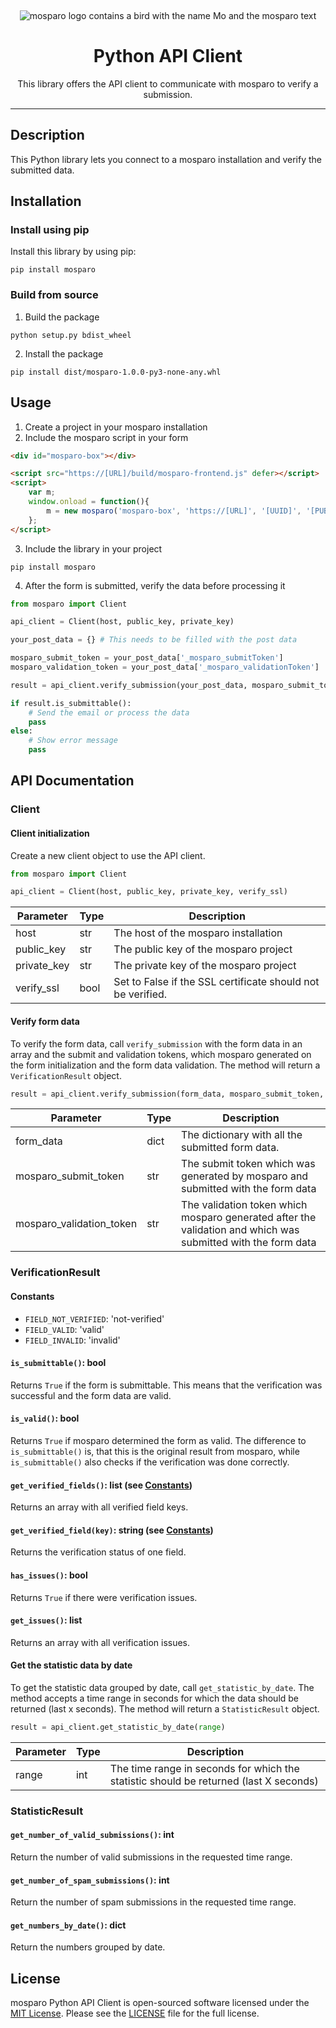 &nbsp;
<p align="center">
    <img src="https://github.com/mosparo/mosparo/blob/master/assets/images/mosparo-logo.svg?raw=true" alt="mosparo logo contains a bird with the name Mo and the mosparo text"/>
</p>

<h1 align="center">
    Python API Client
</h1>
<p align="center">
    This library offers the API client to communicate with mosparo to verify a submission.
</p>

-----

## Description
This Python library lets you connect to a mosparo installation and verify the submitted data.

## Installation

### Install using pip

Install this library by using pip:

```text
pip install mosparo
```

### Build from source

1. Build the package
```commandline
python setup.py bdist_wheel 
```
2. Install the package
```commandline
pip install dist/mosparo-1.0.0-py3-none-any.whl
```

## Usage
1. Create a project in your mosparo installation
2. Include the mosparo script in your form
```html
<div id="mosparo-box"></div>

<script src="https://[URL]/build/mosparo-frontend.js" defer></script>
<script>
    var m;
    window.onload = function(){
        m = new mosparo('mosparo-box', 'https://[URL]', '[UUID]', '[PUBLIC_KEY]', {loadCssResource: true});
    };
</script>
```
3. Include the library in your project
```text
pip install mosparo
```
4. After the form is submitted, verify the data before processing it
```python
from mosparo import Client

api_client = Client(host, public_key, private_key)

your_post_data = {} # This needs to be filled with the post data

mosparo_submit_token = your_post_data['_mosparo_submitToken']
mosparo_validation_token = your_post_data['_mosparo_validationToken']

result = api_client.verify_submission(your_post_data, mosparo_submit_token, mosparo_validation_token)

if result.is_submittable():
    # Send the email or process the data
    pass
else:
    # Show error message
    pass
```

## API Documentation

### Client

#### Client initialization

Create a new client object to use the API client.

```python
from mosparo import Client

api_client = Client(host, public_key, private_key, verify_ssl)
```

| Parameter   | Type | Description                                                 |
|-------------|------|-------------------------------------------------------------|
| host        | str  | The host of the mosparo installation                        |
| public_key  | str  | The public key of the mosparo project                       |
| private_key | str  | The private key of the mosparo project                      |
| verify_ssl  | bool | Set to False if the SSL certificate should not be verified. |

#### Verify form data

To verify the form data, call `verify_submission` with the form data in an array and the submit and validation tokens, which mosparo generated on the form initialization and the form data validation. The method will return a `VerificationResult` object.

```python
result = api_client.verify_submission(form_data, mosparo_submit_token, mosparo_validation_token)
```

| Parameter                | Type  | Description                                                                                                  |
|--------------------------|-------|--------------------------------------------------------------------------------------------------------------|
| form_data                | dict  | The dictionary with all the submitted form data.                                                             |
| mosparo_submit_token     | str   | The submit token which was generated by mosparo and submitted with the form data                             |
| mosparo_validation_token | str   | The validation token which mosparo generated after the validation and which was submitted with the form data |

### VerificationResult

#### Constants

- `FIELD_NOT_VERIFIED`: 'not-verified'
- `FIELD_VALID`: 'valid'
- `FIELD_INVALID`: 'invalid'

#### `is_submittable()`: bool

Returns `True` if the form is submittable. This means that the verification was successful and the 
form data are valid.

#### `is_valid()`: bool

Returns `True` if mosparo determined the form as valid. The difference to `is_submittable()` is, that this
is the original result from mosparo, while `is_submittable()` also checks if the verification was done correctly.

#### `get_verified_fields()`: list (see [Constants](#constants))

Returns an array with all verified field keys.

#### `get_verified_field(key)`: string (see [Constants](#constants))

Returns the verification status of one field.

#### `has_issues()`: bool

Returns `True` if there were verification issues.

#### `get_issues()`: list

Returns an array with all verification issues.

#### Get the statistic data by date

To get the statistic data grouped by date, call `get_statistic_by_date`. The method accepts a time range in seconds for which the data should be returned (last x seconds). The method will return a `StatisticResult` object.

```python
result = api_client.get_statistic_by_date(range)
```

| Parameter | Type | Description                                                                           |
|-----------|------|---------------------------------------------------------------------------------------|
| range     | int  | The time range in seconds for which the statistic should be returned (last X seconds) |

### StatisticResult

#### `get_number_of_valid_submissions()`: int

Return the number of valid submissions in the requested time range.

#### `get_number_of_spam_submissions()`: int

Return the number of spam submissions in the requested time range.

#### `get_numbers_by_date()`: dict

Return the numbers grouped by date.

## License

mosparo Python API Client is open-sourced software licensed under the [MIT License](https://opensource.org/licenses/MIT).
Please see the [LICENSE](LICENSE) file for the full license.